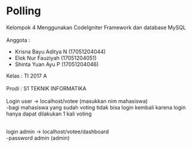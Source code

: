 # Polling
Kelompok 4
Menggunakan CodeIgniter Framework dan database MySQL<br /><br />
Anggota :
<ul>
<li>Krisna Bayu Aditya N (17051204044)</li>
<li>Elok Nur Fauziyah (17051204051)</li>
<li>Shinta Yuan Ayu P (17051204046)</li>
</ul>
Kelas : TI 2017 A<br /><br />
Prodi : S1 TEKNIK INFORMATIKA<br>

<br>
Login user -> localhost/votee (masukkan nim mahasiswa)<br>
-bagi mahasiswa yang sudah voting tidak bisa login kembali karena login hanya dapat dilakukan 1 kali voting<br><br>


login admin -> localhost/votee/dashboard<br>
-password admin (admin)
